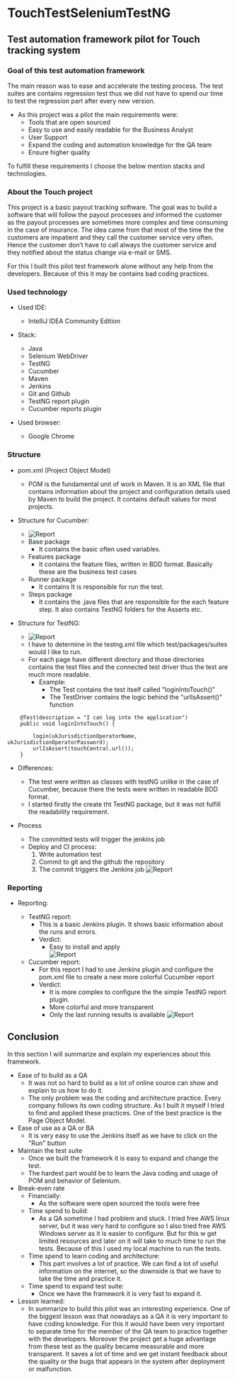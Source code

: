 # TouchTestSeleniumTestNG

## Test automation framework pilot for Touch tracking system

### Goal of this test automation framework

The main reason was to ease and accelerate the testing process.
The test suites are contains regression test thus we did not have to spend our time to test the regression part after every new version.

- As this project was a pilot the main requirements were:
    - Tools that are open sourced
    - Easy to use and easily readable for the Business Analyst
    - User Support
    - Expand the coding and automation knowledge for the QA team
    - Ensure higher quality

To fulfill these requirements I choose the below mention stacks and technologies.

### About the Touch project
This project is a basic payout tracking software. The goal was to build a software that will follow the payout processes and informed the customer as the payout processes are sometimes more complex and time consuming in the case of insurance. 
The idea came from that most of the time the the customers are impatient and they call the customer service very often. Hence the customer don’t have to call always the customer service and they notified about the status change via e-mail or SMS.  

For this I built this pilot test framework alone without any help from the developers. Because of this it may be contains bad coding practices.

### Used technology

- Used IDE: 
    - IntelliJ IDEA Community Edition
  
- Stack: 
    - Java
    - Selenium WebDriver
    - TestNG
    - Cucumber
    - Maven
    - Jenkins
    - Git and Github
    - TestNG report plugin
    - Cucumber reports plugin
  
- Used browser: 
    - Google Chrome

### Structure 

- pom.xml (Project Object Model)
    - POM is the fundamental unit of work in Maven. It is an XML file that contains information about the project and configuration details used by Maven to build the project. It contains default values for most projects.

- Structure for Cucumber:
    - ![Report](./assetsForReadme/CucumberTestStructure.jpg)
    - Base package
        - It contains the basic often used variables.
    - Features package
        - It contains the feature files, written in BDD format. Basically these are the business test cases
    - Runner package
        - It contains It is responsible for run the test.
    - Steps package
        - It contains the .java files that are responsible for the each feature step. It also contains TestNG folders for the Asserts etc.
                    
- Structure for TestNG:
    - ![Report](./assetsForReadme/TestNGTestStructure.jpg)
    - I have to determine in the testng.xml file which test/packages/suites would I like to run.
    - For each page have different directory and those directories contains the test files and the connected test driver thus the test are much more readable. 
        - Example:
            - The Test contains the test itself called "loginIntoTouch()"
            - The TestDriver contains the logic behind the "urlIsAssert()" function

````
    @Test(description = "I can log into the application")
    public void loginIntoTouch() {

        login(ukJurisdictionOperatorName, ukJurisdictionOperatorPassword);
        urlIsAssert(touchCentral.url());
    }
````

- Differences:
    - The test were written as classes with testNG unlike in the case of Cucumber, because there the tests were written in readable BDD format.
    - I started firstly the create tht TestNG package, but it was not fulfill the readability requirement.

- Process
    - The committed tests will trigger the jenkins job
    - Deploy and CI process:
        1. Write automation test
        2. Commit to git and the github the repository
        3. The commit triggers the Jenkins job
![Report](./assetsForReadme/Process.jpg)
    
### Reporting
  
- Reporting:

    - TestNG report:
        - This is a basic Jenkins plugin. It shows basic information about the runs and errors. 
        - Verdict:
            - Easy to install and apply    
![Report](./assetsForReadme/reporting.jpg)
    - Cucumber report:
        - For this report I had to use Jenkins plugin and configure the pom.xml file to create a new more colorful Cucumber report    
        - Verdict:
            - It is more complex to configure the the simple TestNG report plugin. 
            - More colorful and more transparent
            - Only the last running results is available
            ![Report](./assetsForReadme/cReport.jpg)

## Conclusion

In this section I will summarize and explain my experiences about this framework.

- Ease of to build as a QA 
    - It was not so hard to build as a lot of online source can show and explain to us how to do it. 
    - The only problem was the coding and architecture practice. Every company follows its own coding structure. As I built it myself I tried to find and applied these practices. One of the best practice is the Page Object Model.
- Ease of use as a QA or BA
    - It is very easy to use the Jenkins itself as we have to click on the "Run" button
- Maintain the test suite
    - Once we built the framework it is easy to expand and change the test. 
    - The hardest part would be to learn the Java coding and usage of POM and behavior of Selenium.
- Break-even rate
    - Financially:
        - As the software were open sourced the tools were free
    - Time spend to build:
        - As a QA sometime I had problem and stuck. I tried free AWS linux server, but it was very hard to configure so I also tried free AWS Windows server as it is easier to configure. But for this w get limited resources and later on it will take to much time to run the tests. Because of this I used my local machine to run the tests. 
    - Time spend to learn coding and architecture:
        - This part involves a lot of practice. We can find a lot of useful information on the internet, so the downside is that we have to take the time and practice it.
    - Time spend to expand test suite:
        - Once we have the framework it is very fast to expand it.
- Lesson learned:
    -   In summarize to build this pilot was an interesting experience. 
    One of the biggest lesson was that nowadays as a QA it is very important to have coding knowledge. 
    For this it would have been very important to separate time for the member of the QA team to practice together with the developers.
    Moreover the project get a huge advantage from these test as the quality became measurable and more transparent. 
    It saves a lot of time and we get instant feedback about the quality or the bugs that appears in the system after deployment or malfunction.